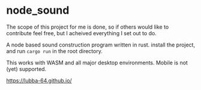 # node_sound

The scope of this project for me is done, so if others would like to contribute feel free, but I acheived everything I set out to do.

A node based sound construction program written in rust. install the project, and run `cargo run` in the root directory.

This works with WASM and all major desktop environments. Mobile is not (yet) supported.

https://lubba-64.github.io/
